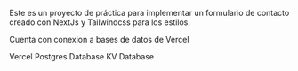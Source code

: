 Este es un proyecto de práctica para implementar un formulario de contacto
creado con NextJs y Tailwindcss para los estilos.

Cuenta con conexion a bases de datos de Vercel

Vercel
Postgres Database
KV Database
